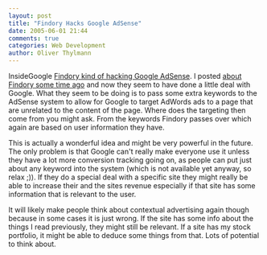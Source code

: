 ```yaml
---
layout: post
title: "Findory Hacks Google AdSense"
date: 2005-06-01 21:44
comments: true
categories: Web Development
author: Oliver Thylmann
---
```



InsideGoogle [Findory kind of hacking Google AdSense](http://google.blognewschannel.com/index.php/archives/2005/05/31/findory-adds-ads-personalizing-google-adsense/). I posted [about Findory some time ago](http://blog.thylmann.net/2005/04/my_findory_neig.html) and now they seem to have done a little deal with Google. What they seem to be doing is to pass some extra keywords to the AdSense system to allow for Google to target AdWords ads to a page that are unrelated to the content of the page. Where does the targeting then come from you might ask. From the keywords Findory passes over which again are based on user information they have. 

This is actually  a wonderful idea and might be very powerful in the future. The only problem is that Google can't really make everyone use it unless they have a lot more conversion tracking going on, as people can put just about any keyword into the system (which is not available yet anyway, so relax ;)). If they do a special deal with a specific site they might really be able to increase their and the sites revenue especially if that site has some information that is relevant to the user.

It will likely make people think about contextual advertising again though because in some cases it is just wrong. If the site has some info about the things I read previously, they might still  be  relevant. If a site has my  stock portfolio, it might be able to deduce some things from that. Lots of potential to think about.


